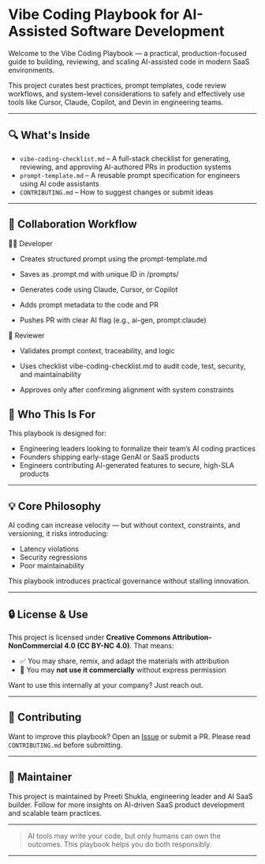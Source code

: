 # Vibe Coding Playbook for AI-Assisted Software Development

Welcome to the Vibe Coding Playbook — a practical, production-focused guide to building, reviewing, and scaling AI-assisted code in modern SaaS environments.

This project curates best practices, prompt templates, code review workflows, and system-level considerations to safely and effectively use tools like Cursor, Claude, Copilot, and Devin in engineering teams.

---

## 🔍 What's Inside

* `vibe-coding-checklist.md` – A full-stack checklist for generating, reviewing, and approving AI-authored PRs in production systems
* `prompt-template.md` – A reusable prompt specification for engineers using AI code assistants
* `CONTRIBUTING.md` – How to suggest changes or submit ideas

---
## 🔄 Collaboration Workflow

🧑‍💻 Developer
* Creates structured prompt using the prompt-template.md 

* Saves as .prompt.md with unique ID in /prompts/

* Generates code using Claude, Cursor, or Copilot

* Adds prompt metadata to the code and PR

* Pushes PR with clear AI flag (e.g., ai-gen, prompt:claude)

👀 Reviewer
* Validates prompt context, traceability, and logic

* Uses checklist vibe-coding-checklist.md to audit code, test, security, and maintainability

* Approves only after confirming alignment with system constraints

## 👤 Who This Is For

This playbook is designed for:

* Engineering leaders looking to formalize their team’s AI coding practices
* Founders shipping early-stage GenAI or SaaS products
* Engineers contributing AI-generated features to secure, high-SLA products

---

## 💡 Core Philosophy

AI coding can increase velocity — but without context, constraints, and versioning, it risks introducing:

* Latency violations
* Security regressions
* Poor maintainability

This playbook introduces practical governance without stalling innovation.

---

## 🔒 License & Use

This project is licensed under **Creative Commons Attribution-NonCommercial 4.0 (CC BY-NC 4.0)**.
That means:

* ✅ You may share, remix, and adapt the materials with attribution
* 🚫 You may **not use it commercially** without express permission

Want to use this internally at your company? Just reach out.

---

## 🤝 Contributing

Want to improve this playbook? Open an [Issue](https://github.com/your-repo/issues) or submit a PR. Please read `CONTRIBUTING.md` before submitting.

---

## 👋 Maintainer

This project is maintained by Preeti Shukla, engineering leader and AI SaaS builder. Follow for more insights on AI-driven SaaS product development and scalable team practices.

---

> AI tools may write your code, but only humans can own the outcomes. This playbook helps you do both responsibly.

---
